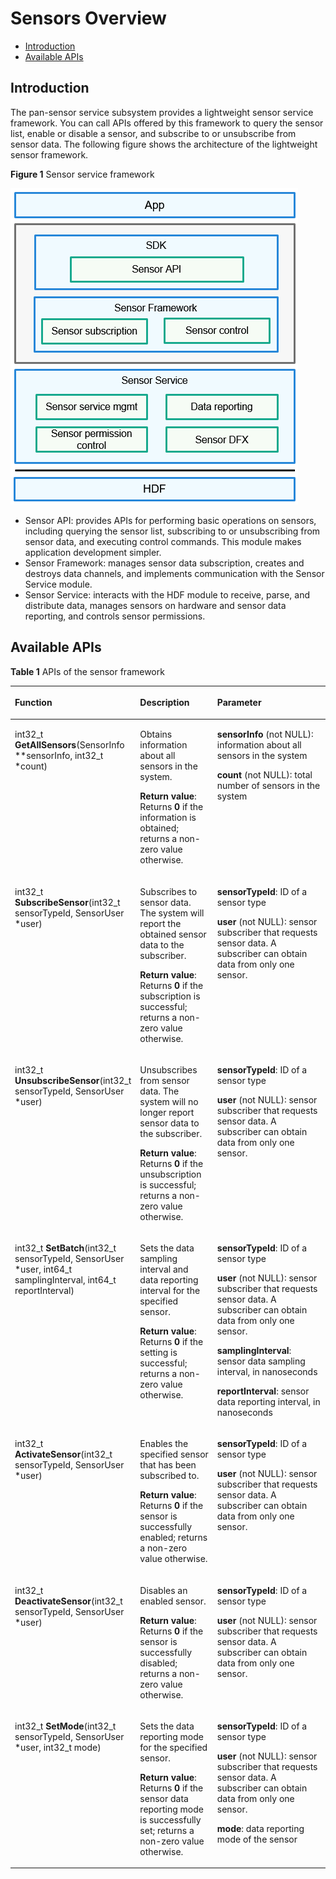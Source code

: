 # Sensors Overview<a name="EN-US_TOPIC_0000001092893507"></a>

-   [Introduction](#section667413271505)
-   [Available APIs](#section7255104114110)

## Introduction<a name="section667413271505"></a>

The pan-sensor service subsystem provides a lightweight sensor service framework. You can call APIs offered by this framework to query the sensor list, enable or disable a sensor, and subscribe to or unsubscribe from sensor data. The following figure shows the architecture of the lightweight sensor framework.

**Figure 1**  Sensor service framework

![](figure/en-us_image_0000001077724150.png)

-   Sensor API: provides APIs for performing basic operations on sensors, including querying the sensor list, subscribing to or unsubscribing from sensor data, and executing control commands. This module makes application development simpler.
-   Sensor Framework: manages sensor data subscription, creates and destroys data channels, and implements communication with the Sensor Service module.
-   Sensor Service: interacts with the HDF module to receive, parse, and distribute data, manages sensors on hardware and sensor data reporting, and controls sensor permissions.

## Available APIs<a name="section7255104114110"></a>

**Table  1**  APIs of the sensor framework

<a name="table203963834718"></a>
<table><thead align="left"><tr id="row173964834716"><th class="cellrowborder" valign="top" width="33.33333333333333%" id="mcps1.2.4.1.1"><p id="p20921103144918"><a name="p20921103144918"></a><a name="p20921103144918"></a>Function</p>
</th>
<th class="cellrowborder" valign="top" width="25.722572257225725%" id="mcps1.2.4.1.2"><p id="p109216317495"><a name="p109216317495"></a><a name="p109216317495"></a>Description</p>
</th>
<th class="cellrowborder" valign="top" width="40.94409440944094%" id="mcps1.2.4.1.3"><p id="p1192112316497"><a name="p1192112316497"></a><a name="p1192112316497"></a>Parameter</p>
</th>
</tr>
</thead>
<tbody><tr id="row4397198154712"><td class="cellrowborder" valign="top" width="33.33333333333333%" headers="mcps1.2.4.1.1 "><p id="p11001322173912"><a name="p11001322173912"></a><a name="p11001322173912"></a>int32_t <strong id="b792815314396"><a name="b792815314396"></a><a name="b792815314396"></a>GetAllSensors</strong>(SensorInfo **sensorInfo, int32_t *count)</p>
</td>
<td class="cellrowborder" valign="top" width="25.722572257225725%" headers="mcps1.2.4.1.2 "><p id="p199227318499"><a name="p199227318499"></a><a name="p199227318499"></a>Obtains information about all sensors in the system.</p>
<p id="p9922153110492"><a name="p9922153110492"></a><a name="p9922153110492"></a><strong id="b2922183114917"><a name="b2922183114917"></a><a name="b2922183114917"></a>Return value</strong>: Returns <strong id="b15367115154516"><a name="b15367115154516"></a><a name="b15367115154516"></a>0</strong> if the information is obtained; returns a non-zero value otherwise.</p>
</td>
<td class="cellrowborder" valign="top" width="40.94409440944094%" headers="mcps1.2.4.1.3 "><p id="p4922173116498"><a name="p4922173116498"></a><a name="p4922173116498"></a><strong id="b633817407478"><a name="b633817407478"></a><a name="b633817407478"></a>sensorInfo</strong> (not NULL): information about all sensors in the system</p>
<p id="p18922931134919"><a name="p18922931134919"></a><a name="p18922931134919"></a><strong id="b8845650154711"><a name="b8845650154711"></a><a name="b8845650154711"></a>count</strong> (not NULL): total number of sensors in the system</p>
</td>
</tr>
<tr id="row1839716854716"><td class="cellrowborder" valign="top" width="33.33333333333333%" headers="mcps1.2.4.1.1 "><p id="p38874252376"><a name="p38874252376"></a><a name="p38874252376"></a>int32_t <strong id="b17835184513919"><a name="b17835184513919"></a><a name="b17835184513919"></a>SubscribeSensor</strong>(int32_t sensorTypeId, SensorUser *user)</p>
</td>
<td class="cellrowborder" valign="top" width="25.722572257225725%" headers="mcps1.2.4.1.2 "><p id="p14922113114914"><a name="p14922113114914"></a><a name="p14922113114914"></a>Subscribes to sensor data. The system will report the obtained sensor data to the subscriber.</p>
<p id="p5922331114916"><a name="p5922331114916"></a><a name="p5922331114916"></a><strong id="b7756437172"><a name="b7756437172"></a><a name="b7756437172"></a>Return value</strong>: Returns <strong id="b37618371173"><a name="b37618371173"></a><a name="b37618371173"></a>0</strong> if the subscription is successful; returns a non-zero value otherwise.</p>
</td>
<td class="cellrowborder" valign="top" width="40.94409440944094%" headers="mcps1.2.4.1.3 "><p id="p17922183120490"><a name="p17922183120490"></a><a name="p17922183120490"></a><strong id="b383183812561"><a name="b383183812561"></a><a name="b383183812561"></a>sensorTypeId</strong>: ID of a sensor type</p>
<p id="p8922193154917"><a name="p8922193154917"></a><a name="p8922193154917"></a><strong id="b15825101814564"><a name="b15825101814564"></a><a name="b15825101814564"></a>user</strong> (not NULL): sensor subscriber that requests sensor data. A subscriber can obtain data from only one sensor.</p>
</td>
</tr>
<tr id="row6397138134713"><td class="cellrowborder" valign="top" width="33.33333333333333%" headers="mcps1.2.4.1.1 "><p id="p6923143184914"><a name="p6923143184914"></a><a name="p6923143184914"></a>int32_t <strong id="b338673044313"><a name="b338673044313"></a><a name="b338673044313"></a>UnsubscribeSensor</strong>(int32_t sensorTypeId, SensorUser *user)</p>
</td>
<td class="cellrowborder" valign="top" width="25.722572257225725%" headers="mcps1.2.4.1.2 "><p id="p792383116495"><a name="p792383116495"></a><a name="p792383116495"></a>Unsubscribes from sensor data. The system will no longer report sensor data to the subscriber.</p>
<p id="p139231531184912"><a name="p139231531184912"></a><a name="p139231531184912"></a><strong id="b1698214914415"><a name="b1698214914415"></a><a name="b1698214914415"></a>Return value</strong>: Returns <strong id="b20983690447"><a name="b20983690447"></a><a name="b20983690447"></a>0</strong> if the unsubscription is successful; returns a non-zero value otherwise.</p>
</td>
<td class="cellrowborder" valign="top" width="40.94409440944094%" headers="mcps1.2.4.1.3 "><p id="p178981446572"><a name="p178981446572"></a><a name="p178981446572"></a><strong id="b5189141634413"><a name="b5189141634413"></a><a name="b5189141634413"></a>sensorTypeId</strong>: ID of a sensor type</p>
<p id="p178988410573"><a name="p178988410573"></a><a name="p178988410573"></a><strong id="b56761418164417"><a name="b56761418164417"></a><a name="b56761418164417"></a>user</strong> (not NULL): sensor subscriber that requests sensor data. A subscriber can obtain data from only one sensor.</p>
</td>
</tr>
<tr id="row43981283476"><td class="cellrowborder" valign="top" width="33.33333333333333%" headers="mcps1.2.4.1.1 "><p id="p992473112496"><a name="p992473112496"></a><a name="p992473112496"></a>int32_t <strong id="b16691194511438"><a name="b16691194511438"></a><a name="b16691194511438"></a>SetBatch</strong>(int32_t sensorTypeId, SensorUser *user, int64_t samplingInterval, int64_t reportInterval)</p>
</td>
<td class="cellrowborder" valign="top" width="25.722572257225725%" headers="mcps1.2.4.1.2 "><p id="p14924831124913"><a name="p14924831124913"></a><a name="p14924831124913"></a>Sets the data sampling interval and data reporting interval for the specified sensor.</p>
<p id="p14924203134910"><a name="p14924203134910"></a><a name="p14924203134910"></a><strong id="b181731732463"><a name="b181731732463"></a><a name="b181731732463"></a>Return value</strong>: Returns <strong id="b417363104616"><a name="b417363104616"></a><a name="b417363104616"></a>0</strong> if the setting is successful; returns a non-zero value otherwise.</p>
</td>
<td class="cellrowborder" valign="top" width="40.94409440944094%" headers="mcps1.2.4.1.3 "><p id="p189243318494"><a name="p189243318494"></a><a name="p189243318494"></a><strong id="b4102102264610"><a name="b4102102264610"></a><a name="b4102102264610"></a>sensorTypeId</strong>: ID of a sensor type</p>
<p id="p167364493594"><a name="p167364493594"></a><a name="p167364493594"></a><strong id="b930712416461"><a name="b930712416461"></a><a name="b930712416461"></a>user</strong> (not NULL): sensor subscriber that requests sensor data. A subscriber can obtain data from only one sensor.</p>
<p id="p1692403115493"><a name="p1692403115493"></a><a name="p1692403115493"></a><strong id="b1866310191589"><a name="b1866310191589"></a><a name="b1866310191589"></a>samplingInterval</strong>: sensor data sampling interval, in nanoseconds</p>
<p id="p392443174917"><a name="p392443174917"></a><a name="p392443174917"></a><strong id="b851892113817"><a name="b851892113817"></a><a name="b851892113817"></a>reportInterval</strong>: sensor data reporting interval, in nanoseconds</p>
</td>
</tr>
<tr id="row439813812472"><td class="cellrowborder" valign="top" width="33.33333333333333%" headers="mcps1.2.4.1.1 "><p id="p17925631194911"><a name="p17925631194911"></a><a name="p17925631194911"></a>int32_t <strong id="b12311455154316"><a name="b12311455154316"></a><a name="b12311455154316"></a>ActivateSensor</strong>(int32_t sensorTypeId, SensorUser *user)</p>
</td>
<td class="cellrowborder" valign="top" width="25.722572257225725%" headers="mcps1.2.4.1.2 "><p id="p1892583174920"><a name="p1892583174920"></a><a name="p1892583174920"></a>Enables the specified sensor that has been subscribed to.</p>
<p id="p16925113119497"><a name="p16925113119497"></a><a name="p16925113119497"></a><strong id="b1190011547620"><a name="b1190011547620"></a><a name="b1190011547620"></a>Return value</strong>: Returns <strong id="b1690019543620"><a name="b1690019543620"></a><a name="b1690019543620"></a>0</strong> if the sensor is successfully enabled; returns a non-zero value otherwise.</p>
</td>
<td class="cellrowborder" valign="top" width="40.94409440944094%" headers="mcps1.2.4.1.3 "><p id="p59255313493"><a name="p59255313493"></a><a name="p59255313493"></a><strong id="b269629475"><a name="b269629475"></a><a name="b269629475"></a>sensorTypeId</strong>: ID of a sensor type</p>
<p id="p1692517314499"><a name="p1692517314499"></a><a name="p1692517314499"></a><strong id="b1739417117716"><a name="b1739417117716"></a><a name="b1739417117716"></a>user</strong> (not NULL): sensor subscriber that requests sensor data. A subscriber can obtain data from only one sensor.</p>
</td>
</tr>
<tr id="row123998813470"><td class="cellrowborder" valign="top" width="33.33333333333333%" headers="mcps1.2.4.1.1 "><p id="p492513120494"><a name="p492513120494"></a><a name="p492513120494"></a>int32_t <strong id="b1612146204413"><a name="b1612146204413"></a><a name="b1612146204413"></a>DeactivateSensor</strong>(int32_t sensorTypeId, SensorUser *user)</p>
</td>
<td class="cellrowborder" valign="top" width="25.722572257225725%" headers="mcps1.2.4.1.2 "><p id="p12925143118492"><a name="p12925143118492"></a><a name="p12925143118492"></a>Disables an enabled sensor.</p>
<p id="p5926031124914"><a name="p5926031124914"></a><a name="p5926031124914"></a><strong id="b13736235877"><a name="b13736235877"></a><a name="b13736235877"></a>Return value</strong>: Returns <strong id="b273720356714"><a name="b273720356714"></a><a name="b273720356714"></a>0</strong> if the sensor is successfully disabled; returns a non-zero value otherwise.</p>
</td>
<td class="cellrowborder" valign="top" width="40.94409440944094%" headers="mcps1.2.4.1.3 "><p id="p1692683112499"><a name="p1692683112499"></a><a name="p1692683112499"></a><strong id="b1452911411574"><a name="b1452911411574"></a><a name="b1452911411574"></a>sensorTypeId</strong>: ID of a sensor type</p>
<p id="p1081949113"><a name="p1081949113"></a><a name="p1081949113"></a><strong id="b11188443178"><a name="b11188443178"></a><a name="b11188443178"></a>user</strong> (not NULL): sensor subscriber that requests sensor data. A subscriber can obtain data from only one sensor.</p>
</td>
</tr>
<tr id="row939914814478"><td class="cellrowborder" valign="top" width="33.33333333333333%" headers="mcps1.2.4.1.1 "><p id="p11530101054411"><a name="p11530101054411"></a><a name="p11530101054411"></a>int32_t <strong id="b1999420216444"><a name="b1999420216444"></a><a name="b1999420216444"></a>SetMode</strong>(int32_t sensorTypeId, SensorUser *user, int32_t mode)</p>
</td>
<td class="cellrowborder" valign="top" width="25.722572257225725%" headers="mcps1.2.4.1.2 "><p id="p892633118493"><a name="p892633118493"></a><a name="p892633118493"></a>Sets the data reporting mode for the specified sensor.</p>
<p id="p1927031114910"><a name="p1927031114910"></a><a name="p1927031114910"></a><strong id="b456216221484"><a name="b456216221484"></a><a name="b456216221484"></a>Return value</strong>: Returns <strong id="b12562112214811"><a name="b12562112214811"></a><a name="b12562112214811"></a>0</strong> if the sensor data reporting mode is successfully set; returns a non-zero value otherwise.</p>
</td>
<td class="cellrowborder" valign="top" width="40.94409440944094%" headers="mcps1.2.4.1.3 "><p id="p119277312492"><a name="p119277312492"></a><a name="p119277312492"></a><strong id="b19747144015816"><a name="b19747144015816"></a><a name="b19747144015816"></a>sensorTypeId</strong>: ID of a sensor type</p>
<p id="p159271031184915"><a name="p159271031184915"></a><a name="p159271031184915"></a><strong id="b1367209917"><a name="b1367209917"></a><a name="b1367209917"></a>user</strong> (not NULL): sensor subscriber that requests sensor data. A subscriber can obtain data from only one sensor.</p>
<p id="p0927173154916"><a name="p0927173154916"></a><a name="p0927173154916"></a><strong id="b3914356101520"><a name="b3914356101520"></a><a name="b3914356101520"></a>mode</strong>: data reporting mode of the sensor</p>
</td>
</tr>
</tbody>
</table>

